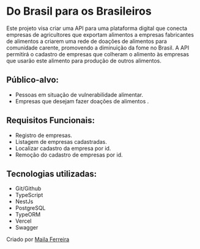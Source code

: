 # Do Brasil para os Brasileiros 
Este projeto visa criar uma API para uma plataforma digital que conecta empresas de agricultores que exportam alimentos a empresas fabricantes de alimentos a criarem uma rede de doações de alimentos para comunidade carente, promovendo a diminuição da fome no Brasil. A API permitirá o cadastro de empresas que colheram o alimento às empresas que usarão este alimento para produção de outros alimentos.

##  Público-alvo: 
- Pessoas em situação de vulnerabilidade alimentar.
- Empresas que desejam fazer doações de alimentos .


##  Requisitos Funcionais: 
- Registro de empresas.
- Listagem de empresas cadastradas. 
- Localizar cadastro da empresa por id.
- Remoção do cadastro de empresas por id.

##  Tecnologias utilizadas: 
- Git/Github
- TypeScript
- NestJs
- PostgreSQL
- TypeORM
- Vercel
- Swagger





Criado por [Maila Ferreira ](https://github.com/MailaFAP) 